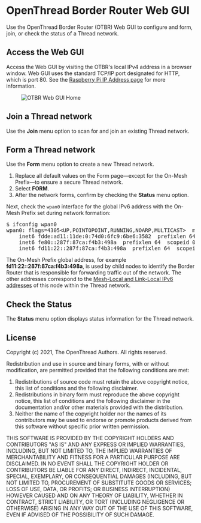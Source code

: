 # OpenThread Border Router Web GUI

Use the OpenThread Border Router (OTBR) Web GUI to configure and form, join, or
check the status of a Thread network.

## Access the Web GUI

Access the Web GUI by visiting the OTBR's local IPv4 address in a browser window.
Web GUI uses the standard TCP/IP port designated for HTTP, which is port 80.
See the [Raspberry Pi IP Address
page](https://www.raspberrypi.org/documentation/remote-access/ip-address.md)
for more information.

<figure>
<img src="../images/otbr-gui-home-full.png" srcset="../images/otbr-gui-home-full.png 1x, ../images/otbr-gui-home-full_2x.png 2x" border="0" class="screenshot" alt="OTBR Web GUI Home" />
</figure>

## Join a Thread network

Use the **Join** menu option to scan for and join an existing Thread network.

## Form a Thread network

Use the **Form** menu option to create a new Thread network.

1.  Replace all default values on the Form page—except for the On-Mesh
    Prefix—to ensure a secure Thread network.
1.  Select **FORM**.
1.  After the network forms, confirm by checking the **Status** menu option.

Next, check the `wpan0` interface for the global IPv6 address with the On-Mesh
Prefix set during network formation:

<pre>
$ ifconfig wpan0
wpan0: flags=4305&lt;UP,POINTOPOINT,RUNNING,NOARP,MULTICAST&gt;  mtu 1280
    inet6 fdde:ad11:11de:0:74d0:6fc9:6be6:3582  prefixlen 64  scopeid 0x0&lt;global&gt;
    inet6 fe80::287f:87ca:f4b3:498a  prefixlen 64  scopeid 0x20&lt;link&gt;
    inet6 fd11:22::287f:87ca:f4b3:498a  prefixlen 64  scopeid 0x0&lt;global&gt;
</pre>

The On-Mesh Prefix global address, for example **fd11:22::287f:87ca:f4b3:498a**, is used by
child nodes to identify the Border Router that is responsible for forwarding traffic out of
the network. The other addresses correspond to the [Mesh-Local and Link-Local IPv6 addresses](../thread-primer/ipv6-addressing.md)
of this node within the Thread network.

## Check the Status

The **Status** menu option displays status information for the Thread network.

## License

Copyright (c) 2021, The OpenThread Authors.
All rights reserved.

Redistribution and use in source and binary forms, with or without
modification, are permitted provided that the following conditions are met:
1. Redistributions of source code must retain the above copyright
   notice, this list of conditions and the following disclaimer.
2. Redistributions in binary form must reproduce the above copyright
   notice, this list of conditions and the following disclaimer in the
   documentation and/or other materials provided with the distribution.
3. Neither the name of the copyright holder nor the
   names of its contributors may be used to endorse or promote products
   derived from this software without specific prior written permission.

THIS SOFTWARE IS PROVIDED BY THE COPYRIGHT HOLDERS AND CONTRIBUTORS "AS IS"
AND ANY EXPRESS OR IMPLIED WARRANTIES, INCLUDING, BUT NOT LIMITED TO, THE
IMPLIED WARRANTIES OF MERCHANTABILITY AND FITNESS FOR A PARTICULAR PURPOSE
ARE DISCLAIMED. IN NO EVENT SHALL THE COPYRIGHT HOLDER OR CONTRIBUTORS BE
LIABLE FOR ANY DIRECT, INDIRECT, INCIDENTAL, SPECIAL, EXEMPLARY, OR
CONSEQUENTIAL DAMAGES (INCLUDING, BUT NOT LIMITED TO, PROCUREMENT OF
SUBSTITUTE GOODS OR SERVICES; LOSS OF USE, DATA, OR PROFITS; OR BUSINESS
INTERRUPTION) HOWEVER CAUSED AND ON ANY THEORY OF LIABILITY, WHETHER IN
CONTRACT, STRICT LIABILITY, OR TORT (INCLUDING NEGLIGENCE OR OTHERWISE)
ARISING IN ANY WAY OUT OF THE USE OF THIS SOFTWARE, EVEN IF ADVISED OF THE
POSSIBILITY OF SUCH DAMAGE.
